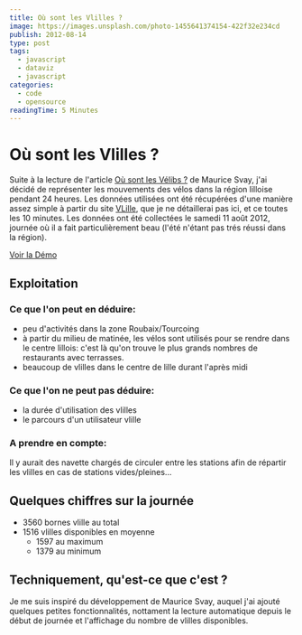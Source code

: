 ```yaml
---
title: Où sont les Vlilles ?
image: https://images.unsplash.com/photo-1455641374154-422f32e234cd
publish: 2012-08-14
type: post
tags:
  - javascript
  - dataviz
  - javascript
categories:
  - code
  - opensource
readingTime: 5 Minutes
---
```


# Où sont les Vlilles ?

Suite à la lecture de l'article [Où sont les Vélibs ?](http://svay.com/blog/ou-sont-les-velibs/) de Maurice Svay, j'ai décidé de représenter les mouvements des vélos dans la région lilloise pendant 24 heures. 
Les données utilisées ont été récupérées d'une manière assez simple à partir du site [VLille](http://vlille.fr/), que je ne détaillerai pas ici, et ce toutes les 10 minutes. 
Les données ont été collectées le samedi 11 août 2012, journée où il a fait particulièrement beau (l'été n'étant pas trés réussi dans la région).

[Voir la Démo](/vlille/index.html)

## Exploitation

### Ce que l'on peut en déduire:

* peu d'activités dans la zone Roubaix/Tourcoing
* à partir du milieu de matinée, les vélos sont utilisés pour se rendre dans le centre lillois: c'est là qu'on trouve le plus grands nombres de restaurants avec terrasses.
* beaucoup de vlilles dans le centre de lille durant l'après midi

### Ce que l'on ne peut pas déduire:

* la durée d'utilisation des vlilles
* le parcours d'un utilisateur vlille

### A prendre en compte:

Il y aurait des navette chargés de circuler entre les stations afin de répartir les vlilles en cas de stations vides/pleines…

## Quelques chiffres sur la journée
* 3560 bornes vlille au total
* 1516 vlilles disponibles en moyenne
  * 1597 au maximum
  * 1379 au minimum

## Techniquement, qu'est-ce que c'est ?

Je me suis inspiré du développement de Maurice Svay, auquel j'ai ajouté quelques petites fonctionnalités, nottament la lecture automatique depuis le début de journée et l'affichage du nombre de vlilles disponibles.
